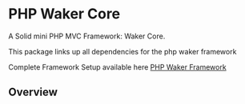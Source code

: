 # PHP Waker Core

A Solid mini PHP MVC Framework: Waker Core.

This package links up all dependencies for the php waker framework

Complete Framework Setup available here
[PHP Waker Framework](https://github.com/ankain-lesly/php-framework-waker)

## Overview

